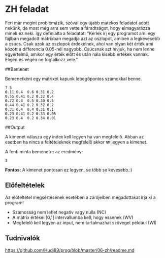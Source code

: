 # ZH feladat

Feri már megint problémázik, szóval egy újabb matekos feladatot adott nekünk, de most még arra sem vette a fáradtságot, hogy elmagyarázza minek ez neki.
Így definiálta a feladatot:
"Kérlek írj egy programot ami egy fájlban megadott mátrixban megadja azt az oszlopot, amiben a legkevesebb a csúcs. Csak azok az oszlopok érdekelnek, ahol van olyan két érték ami között a differencia 0.05-nél nagyobb. Csúcsnak azt hívjuk, ha nem lenne egyértelmű, amikor egy érték előtt és után nála kisebb értékek vannak. Elején és végén ne foglalkozz vele."

##Bemenet

Bemenetként egy mátrixot kapunk lebegőpontos számokkal benne. 

```
7 5
0.11 0.4  0.6 0.31 0.2
0.55 0.41 0.2 0.32 0.4
0.72 0.4  0.5 0.30 0.5
0.44 0.41 0.2 0.32 0.2
0.31 0.4  0.4 0.31 0.1
0.23 0.41 0.2 0.33 0.05
0.23 0.4  0.2 0.34 0.01
```

##Output

A kimenet válasza egy index kell legyen ha van megfelelő. Abban az esetben ha nincs a feltételeknek megfelelő akkor ```NM``` legyen a kimenet.

A fenti minta bemenetre az eredmény:
```
3
```

**Fontos:** A kimenet pontosan ez legyen, se több se kevesebb.:)

## Előfeltételek

Az előfeltétel megsértésének esetében a zárójelben megadottakat írja ki a program!

* Számosság nem lehet negatív vagy nulla (NC)
* A mátrix értékei [0,1] intervallumba kell, hogy essenek (WV)
* Megfelelő kell legyen az input, nem tartalmazhat szöveget például (WI)

## Tudnivalók

https://github.com/Hudi89/prog/blob/master/06-zh/readme.md

